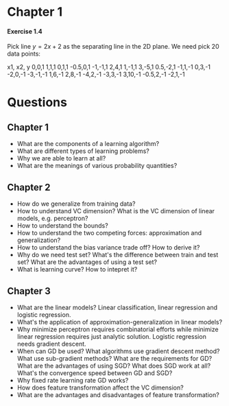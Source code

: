 # Chapter 1
#### Exercise 1.4
Pick line $y=2x+2$ as the separating line in the 2D plane. We need pick 20 data points:

x1, x2, y
0,0,1
1,1,1
0,1,1
-0.5,0,1
-1,-1,1
2,4,1
1,-1,1
3,-5,1
0.5,-2,1
-1,1,-1
0,3,-1
-2,0,-1
-3,-1,-1
1,6,-1
2,8,-1
-4,2,-1
-3,3,-1
3,10,-1
-0.5,2,-1
-2,1,-1

# Questions
## Chapter 1
* What are the components of a learning algorithm? 
* What are different types of learning problems? 
* Why we are able to learn at all? 
* What are the meanings of various probability quantities? 

## Chapter 2
* How do we generalize from training data? 
* How to understand VC dimension? What is the VC dimension of linear models, e.g. perceptron? 
* How to understand the bounds? 
* How to understand the two competing forces: approximation and generalization?
* How to understand the bias variance trade off? How to derive it? 
* Why do we need test set? What's the difference between train and test set? What are the advantages of using a test set?
* What is learning curve? How to intepret it? 

## Chapter 3
* What are the linear models? Linear classification, linear regression and logistic regression.
* What's the application of approximation-generalization in linear models? 
* Why minimize perceptron requires combinatorial efforts while minimize linear regression requires just analytic solution. Logistic regression needs gradient descent.
* When can GD be used? What algorithms use gradient descent method? What use sub-gradient methods? What are the requirements for GD? 
What are the advantages of using SGD? What does SGD work at all? What's the convergence speed between GD and SGD? 
* Why fixed rate learning rate GD works? 
* How does feature transformation affect the VC dimension? 
* What are the advantages and disadvantages of feature transformation? 








  
